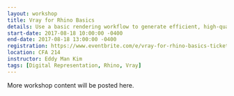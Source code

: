```yaml
---
layout: workshop
title: Vray for Rhino Basics
details: Use a basic rendering workflow to generate efficient, high-quality clay renders.
start-date: 2017-08-18 10:00:00 -0400
end-date: 2017-08-18 13:00:00 -0400
registration: https://www.eventbrite.com/e/vray-for-rhino-basics-tickets-36914478198
location: CFA 214
instructor: Eddy Man Kim
tags: [Digital Representation, Rhino, Vray]
---
```


More workshop content will be posted here.
